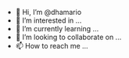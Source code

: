 - 👋 Hi, I’m @dhamario
- 👀 I’m interested in ...
- 🌱 I’m currently learning ...
- 💞️ I’m looking to collaborate on ...
- 📫 How to reach me ...

<!---
dhamario/dhamario is a ✨ special ✨ repository because its `README.md` (this file) appears on your GitHub profile.
You can click the Preview link to take a look at your changes.
--->
